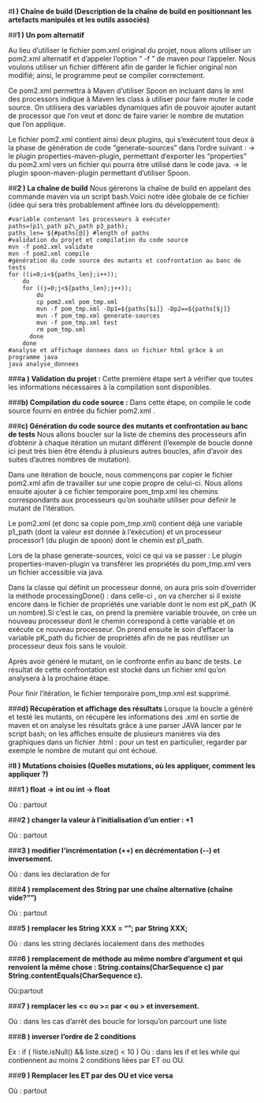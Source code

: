 #**I ) Chaîne de build (Description de la chaîne de build en positionnant les artefacts manipulés et les outils associés)**

##**1 ) Un pom alternatif**

Au lieu d’utiliser le fichier pom.xml original du projet, nous allons utiliser un pom2.xml alternatif et d’appeler l’option “ -f ” de maven pour l’appeler. 
Nous voulons utiliser un fichier différent afin de garder le fichier original non modifié; ainsi, le programme peut se compiler correctement.

Ce pom2.xml permettra à Maven d’utiliser Spoon en incluant dans le xml des processors indique à Maven les class à utiliser pour faire muter le code source.
On utilisera des variables dynamiques afin de pouvoir ajouter autant de processor que l’on veut et donc de faire varier le nombre de mutation que l’on applique.

Le fichier pom2.xml contient ainsi deux plugins, qui s’exécutent tous deux à la phase de génération de code “generate-sources” dans l’ordre suivant : 
-> le plugin properties-maven-plugin, permettant d’exporter les “properties” du pom2.xml vers un fichier qui pourra être utilisé dans le code java.
-> le plugin spoon-maven-plugin permettant d’utiliser Spoon.

##**2 ) La chaîne de build**
Nous gérerons la chaîne de build en appelant des commande maven via un script bash.Voici notre idée globale de ce fichier (idée qui sera très probablement affinée lors du développement):

    #variable contenant les processeurs à exécuter
    paths=(p1\_path p2\_path p3_path);
    paths_len= ${#paths[@]} #length of paths
    #validation du projet et compilation du code source
    mvn -f pom2.xml validate
    mvn -f pom2.xml compile
    #génération du code source des mutants et confrontation au banc de tests
    for ((i=0;i<${paths_len};i++));
        do
        for ((j=0;j<${paths_len};j++));
            do
            cp pom2.xml pom_tmp.xml 
            mvn -f pom_tmp.xml -Dp1=${paths[$i]} -Dp2==${paths[$j]} 
            mvn -f pom_tmp.xml generate-sources  
            mvn -f pom_tmp.xml test
            rm pom_tmp.xml 
          done
        done
    #analyse et affichage donnees dans un fichier html grâce à un programme java
    java analyse_donnees

###**a ) Validation du projet :**
Cette première étape sert à vérifier que toutes les informations nécessaires à la compilation sont disponibles.

###**b) Compilation du code source :**
Dans cette étape, on compile le code source fourni en entrée du fichier  pom2.xml .

###**c) Génération du code source des mutants et confrontation au banc de tests**
Nous allons boucler sur la liste de chemins des processeurs afin d’obtenir à chaque itération un mutant différent (l’exemple de boucle donné ici peut très bien être étendu à plusieurs autres boucles, afin d’avoir des suites d’autres nombres de mutation).

Dans une itération de boucle, nous commençons par copier le fichier pom2.xml afin de travailler sur une copie propre de celui-ci.
Nous allons ensuite ajouter à ce fichier temporaire pom_tmp.xml les chemins correspondants aux processeurs qu’on souhaite utiliser pour définir le mutant de l’itération.

Le pom2.xml (et donc sa copie pom\_tmp.xml) contient déjà une variable p1\_path (dont la valeur est donnée à l’exécution) et un processeur processor1 (du plugin de spoon) dont le chemin est p1_path.

Lors de la phase generate-sources, voici ce qui va se passer :
Le plugin properties-maven-plugin va transférer les propriétés du pom_tmp.xml vers un fichier accessible via java.

Dans la classe qui définit un processeur donné, on aura pris soin d’overrider la méthode processingDone() : dans celle-ci , on va chercher si il existe encore dans le fichier de propriétés une variable dont le nom est pK\_path (K un nombre).Si c’est le cas, on prend la première variable trouvée, on crée un nouveau processeur dont le chemin correspond à cette variable et on exécute ce nouveau processeur. On prend ensuite le soin d’effacer la variable pK_path du fichier de propriétés afin de ne pas réutiliser un processeur deux fois sans le vouloir.

Après avoir généré le mutant, on le confronte enfin au banc de tests. Le résultat de cette confrontation est stocké dans un fichier xml qu’on analysera à la prochaine étape.

Pour finir l’itération, le fichier temporaire pom_tmp.xml est supprimé.


###**d) Récupération et affichage des résultats**
Lorsque la boucle a généré et testé les mutants, on récupère les informations des .xml en sortie de maven et on analyse les résultats grâce à une parser JAVA lancer par le script bash; on les affiches ensuite de plusieurs manières via des graphiques dans un fichier .html : pour un test en particulier, regarder par exemple le nombre de mutant qui ont échoué.

#**II ) Mutations choisies (Quelles mutations, où les appliquer, comment les appliquer ?)**

###**1 ) float -> int ou int -> float**

 Où : partout

###**2 ) changer la valeur à l’initialisation d’un entier : +1**

 Où : partout

###**3 ) modifier l'incrémentation (++) en décrémentation (--) et inversement.**

 Où : dans les déclaration de for

###**4 ) remplacement des String par une chaîne alternative (chaîne vide?””)**

 Où : partout

###**5 ) remplacer les String XXX = “”; par String XXX;**

 Où : dans les string déclarés localement dans des methodes

###**6 ) remplacement de méthode au même nombre d’argument et qui renvoient la même chose : String.contains(CharSequence c) par String.contentEquals(CharSequence c).**

 Où:partout

###**7 ) remplacer les <= ou >= par < ou > et inversement.**

 Où : dans les cas d’arrêt des boucle for lorsqu’on parcourt une liste

###**8 ) inverser l’ordre de 2 conditions**

 Ex : if (  !liste.isNull() && liste.size() < 10 ) 
Où : dans les if et les while qui contiennent au moins 2 conditions liées par ET ou OU.

###**9 ) Remplacer les ET par des OU et vice versa**

Où : partout



